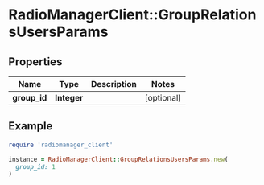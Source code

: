 # RadioManagerClient::GroupRelationsUsersParams

## Properties

| Name | Type | Description | Notes |
| ---- | ---- | ----------- | ----- |
| **group_id** | **Integer** |  | [optional] |

## Example

```ruby
require 'radiomanager_client'

instance = RadioManagerClient::GroupRelationsUsersParams.new(
  group_id: 1
)
```

